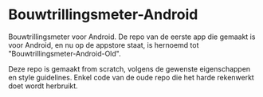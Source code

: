 # Bouwtrillingsmeter-Android
Bouwtrillingsmeter voor Android.
De repo van de eerste app die gemaakt is voor Android, en nu op de appstore staat, is hernoemd tot "Bouwtrillingsmeter-Android-Old".

Deze repo is gemaakt from scratch, volgens de gewenste eigenschappen en style guidelines.
Enkel code van de oude repo die het harde rekenwerkt doet wordt herbruikt.
